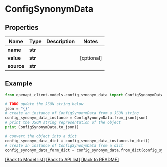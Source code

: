 # ConfigSynonymData


## Properties
Name | Type | Description | Notes
------------ | ------------- | ------------- | -------------
**name** | **str** |  | 
**value** | **str** |  | [optional] 
**source** | **str** |  | 

## Example

```python
from openapi_client.models.config_synonym_data import ConfigSynonymData

# TODO update the JSON string below
json = "{}"
# create an instance of ConfigSynonymData from a JSON string
config_synonym_data_instance = ConfigSynonymData.from_json(json)
# print the JSON string representation of the object
print ConfigSynonymData.to_json()

# convert the object into a dict
config_synonym_data_dict = config_synonym_data_instance.to_dict()
# create an instance of ConfigSynonymData from a dict
config_synonym_data_form_dict = config_synonym_data.from_dict(config_synonym_data_dict)
```
[[Back to Model list]](../ccloud/README.md#documentation-for-models) [[Back to API list]](../ccloud/README.md#documentation-for-api-endpoints) [[Back to README]](../ccloud/README.md)


